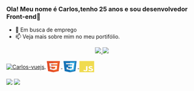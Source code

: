 ### Ola! Meu nome é Carlos,tenho 25 anos e sou desenvolvedor Front-end👋
- 🔭 Em busca de emprego
- 📫 Veja mais sobre mim no meu portifólio.

<div align="center">
  <a href="https://github.com/CarlosLimaSouza">
  <img height="150em" src="https://github-readme-stats.vercel.app/api?username=CarlosLimaSouza&show_icons=true&theme=vue-dark&include_all_commits=true&count_private=true"/>
  <img height="150em" src="https://github-readme-stats.vercel.app/api/top-langs/?username=CarlosLimaSouza&layout=compact&langs_count=7&theme=vue-dark"/>
</div>

<div style="display: inline_block"><br>
  <img align="center" alt="Carlos-vuejs" height="30" width="40" src="https://cdn.jsdelivr.net/gh/devicons/devicon/icons/vuejs/vuejs-original.svg">
  <img align="center" alt="Carlos-HTML" height="30" width="40" src="https://raw.githubusercontent.com/devicons/devicon/master/icons/html5/html5-original.svg">
  <img align="center" alt="Carlos-CSS" height="30" width="40" src="https://raw.githubusercontent.com/devicons/devicon/master/icons/css3/css3-original.svg">
  <img align="center" alt="Carlos-Js" height="30" width="40" src="https://raw.githubusercontent.com/devicons/devicon/master/icons/javascript/javascript-plain.svg">
</div><br>

<div> 
  <a href = "mailto:valhallalima@gmail.com"><img src="https://img.shields.io/badge/-Gmail-%23333?style=for-the-badge&logo=gmail&logoColor=white" target="_blank"></a>
  <a href="https://www.linkedin.com/in/carlos-lima-1393bbb6" target="_blank"><img src="https://img.shields.io/badge/-LinkedIn-%230077B5?style=for-the-badge&logo=linkedin&logoColor=white" target="_blank"></a>  
</div>
